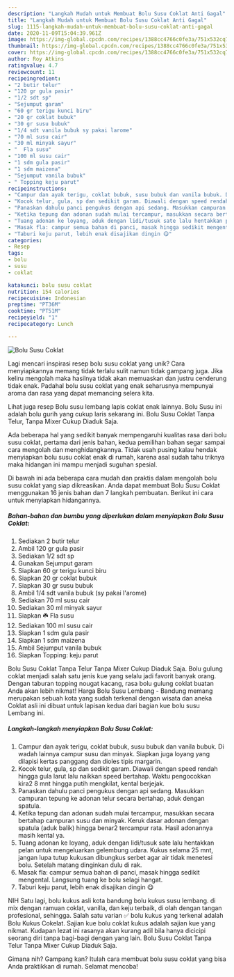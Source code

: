 ```yaml
---
description: "Langkah Mudah untuk Membuat Bolu Susu Coklat Anti Gagal"
title: "Langkah Mudah untuk Membuat Bolu Susu Coklat Anti Gagal"
slug: 1115-langkah-mudah-untuk-membuat-bolu-susu-coklat-anti-gagal
date: 2020-11-09T15:04:39.961Z
image: https://img-global.cpcdn.com/recipes/1388cc4766c0fe3a/751x532cq70/bolu-susu-coklat-foto-resep-utama.jpg
thumbnail: https://img-global.cpcdn.com/recipes/1388cc4766c0fe3a/751x532cq70/bolu-susu-coklat-foto-resep-utama.jpg
cover: https://img-global.cpcdn.com/recipes/1388cc4766c0fe3a/751x532cq70/bolu-susu-coklat-foto-resep-utama.jpg
author: Roy Atkins
ratingvalue: 4.7
reviewcount: 11
recipeingredient:
- "2 butir telur"
- "120 gr gula pasir"
- "1/2 sdt sp"
- "Sejumput garam"
- "60 gr terigu kunci biru"
- "20 gr coklat bubuk"
- "30 gr susu bubuk"
- "1/4 sdt vanila bubuk sy pakai larome"
- "70 ml susu cair"
- "30 ml minyak sayur"
- "  Fla susu"
- "100 ml susu cair"
- "1 sdm gula pasir"
- "1 sdm maizena"
- "Sejumput vanila bubuk"
- " Topping keju parut"
recipeinstructions:
- "Campur dan ayak terigu, coklat bubuk, susu bubuk dan vanila bubuk. Di wadah lainnya campur susu dan minyak. Siapkan juga loyang yang dilapisi kertas panggang dan dioles tipis margarin."
- "Kocok telur, gula, sp dan sedikit garam. Diawali dengan speed rendah hingga gula larut lalu naikkan speed bertahap. Waktu pengocokkan kira2 8 mnt hingga putih mengkilat, kental berjejak."
- "Panaskan dahulu panci pengukus dengan api sedang. Masukkan campuran tepung ke adonan telur secara bertahap, aduk dengan spatula."
- "Ketika tepung dan adonan sudah mulai tercampur, masukkan secara bertahap campuran susu dan minyak. Keruk dasar adonan dengan spatula (aduk balik) hingga benar2 tercampur rata. Hasil adonannya masih kental ya."
- "Tuang adonan ke loyang, aduk dengan lidi/tusuk sate lalu hentakkan pelan untuk mengeluarkan gelembung udara. Kukus selama 25 mnt, jangan lupa tutup kukusan dibungkus serbet agar air tidak menetesi bolu. Setelah matang dinginkan dulu di rak."
- "Masak fla: campur semua bahan di panci, masak hingga sedikit mengental. Langsung tuang ke bolu selagi hangat."
- "Taburi keju parut, lebih enak disajikan dingin 😋"
categories:
- Resep
tags:
- bolu
- susu
- coklat

katakunci: bolu susu coklat 
nutrition: 154 calories
recipecuisine: Indonesian
preptime: "PT36M"
cooktime: "PT51M"
recipeyield: "1"
recipecategory: Lunch

---
```



![Bolu Susu Coklat](https://img-global.cpcdn.com/recipes/1388cc4766c0fe3a/751x532cq70/bolu-susu-coklat-foto-resep-utama.jpg)

Lagi mencari inspirasi resep bolu susu coklat yang unik? Cara menyiapkannya memang tidak terlalu sulit namun tidak gampang juga. Jika keliru mengolah maka hasilnya tidak akan memuaskan dan justru cenderung tidak enak. Padahal bolu susu coklat yang enak seharusnya mempunyai aroma dan rasa yang dapat memancing selera kita.

Lihat juga resep Bolu susu lembang lapis coklat enak lainnya. Bolu Susu ini adalah bolu gurih yang cukup laris sekarang ini. Bolu Susu Coklat Tanpa Telur, Tanpa Mixer Cukup Diaduk Saja.

Ada beberapa hal yang sedikit banyak mempengaruhi kualitas rasa dari bolu susu coklat, pertama dari jenis bahan, kedua pemilihan bahan segar sampai cara mengolah dan menghidangkannya. Tidak usah pusing kalau hendak menyiapkan bolu susu coklat enak di rumah, karena asal sudah tahu triknya maka hidangan ini mampu menjadi suguhan spesial.


Di bawah ini ada beberapa cara mudah dan praktis dalam mengolah bolu susu coklat yang siap dikreasikan. Anda dapat membuat Bolu Susu Coklat menggunakan 16 jenis bahan dan 7 langkah pembuatan. Berikut ini cara untuk menyiapkan hidangannya.

<!--inarticleads1-->

##### Bahan-bahan dan bumbu yang diperlukan dalam menyiapkan Bolu Susu Coklat:

1. Sediakan 2 butir telur
1. Ambil 120 gr gula pasir
1. Sediakan 1/2 sdt sp
1. Gunakan Sejumput garam
1. Siapkan 60 gr terigu kunci biru
1. Siapkan 20 gr coklat bubuk
1. Siapkan 30 gr susu bubuk
1. Ambil 1/4 sdt vanila bubuk (sy pakai l&#39;arome)
1. Sediakan 70 ml susu cair
1. Sediakan 30 ml minyak sayur
1. Siapkan  ☘️ Fla susu
1. Sediakan 100 ml susu cair
1. Siapkan 1 sdm gula pasir
1. Siapkan 1 sdm maizena
1. Ambil Sejumput vanila bubuk
1. Siapkan  Topping: keju parut


Bolu Susu Coklat Tanpa Telur Tanpa Mixer Cukup Diaduk Saja. Bolu gulung coklat menjadi salah satu jenis kue yang selalu jadi favorit banyak orang. Dengan taburan topping nougat kacang, rasa bolu gulung coklat buatan Anda akan lebih nikmat! Harga Bolu Susu Lembang - Bandung memang merupakan sebuah kota yang sudah terkenal dengan wisata dan aneka Coklat asli ini dibuat untuk lapisan kedua dari bagian kue bolu susu Lembang ini. 

<!--inarticleads2-->

##### Langkah-langkah menyiapkan Bolu Susu Coklat:

1. Campur dan ayak terigu, coklat bubuk, susu bubuk dan vanila bubuk. Di wadah lainnya campur susu dan minyak. Siapkan juga loyang yang dilapisi kertas panggang dan dioles tipis margarin.
1. Kocok telur, gula, sp dan sedikit garam. Diawali dengan speed rendah hingga gula larut lalu naikkan speed bertahap. Waktu pengocokkan kira2 8 mnt hingga putih mengkilat, kental berjejak.
1. Panaskan dahulu panci pengukus dengan api sedang. Masukkan campuran tepung ke adonan telur secara bertahap, aduk dengan spatula.
1. Ketika tepung dan adonan sudah mulai tercampur, masukkan secara bertahap campuran susu dan minyak. Keruk dasar adonan dengan spatula (aduk balik) hingga benar2 tercampur rata. Hasil adonannya masih kental ya.
1. Tuang adonan ke loyang, aduk dengan lidi/tusuk sate lalu hentakkan pelan untuk mengeluarkan gelembung udara. Kukus selama 25 mnt, jangan lupa tutup kukusan dibungkus serbet agar air tidak menetesi bolu. Setelah matang dinginkan dulu di rak.
1. Masak fla: campur semua bahan di panci, masak hingga sedikit mengental. Langsung tuang ke bolu selagi hangat.
1. Taburi keju parut, lebih enak disajikan dingin 😋


NIH Satu lagi, bolu kukus asli kota bandung bolu kukus susu lembang. di mix dengan ramuan coklat, vanilla, dan keju terbaik, di olah dengan tangan profesional, sehingga. Salah satu varian ✅ bolu kukus yang terkenal adalah Bolu Kukus Cokelat. Sajian kue bolu coklat kukus adalah sajian kue yang nikmat. Kudapan lezat ini rasanya akan kurang adil bila hanya dicicipi seorang diri tanpa bagi-bagi dengan yang lain. Bolu Susu Coklat Tanpa Telur Tanpa Mixer Cukup Diaduk Saja. 

Gimana nih? Gampang kan? Itulah cara membuat bolu susu coklat yang bisa Anda praktikkan di rumah. Selamat mencoba!
